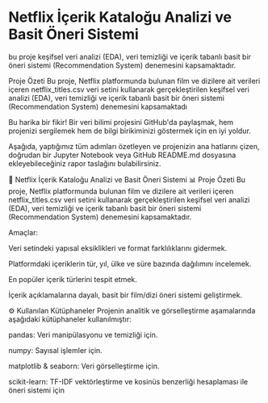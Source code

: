 # Netflix İçerik Kataloğu Analizi ve Basit Öneri Sistemi
bu proje keşifsel veri analizi (EDA), veri temizliği ve içerik tabanlı basit bir öneri sistemi (Recommendation System) denemesini kapsamaktadır.

Proje Özeti
Bu proje, Netflix platformunda bulunan film ve dizilere ait verileri içeren netflix_titles.csv veri setini kullanarak gerçekleştirilen keşifsel veri analizi (EDA), veri temizliği ve içerik tabanlı basit bir öneri sistemi (Recommendation System) denemesini kapsamaktadı

Bu harika bir fikir! Bir veri bilimi projesini GitHub'da paylaşmak, hem projenizi sergilemek hem de bilgi birikiminizi göstermek için en iyi yoldur.

Aşağıda, yaptığımız tüm adımları özetleyen ve projenizin ana hatlarını çizen, doğrudan bir Jupyter Notebook veya GitHub README.md dosyasına ekleyebileceğiniz rapor taslağını bulabilirsiniz.

🍿 Netflix İçerik Kataloğu Analizi ve Basit Öneri Sistemi
📊 Proje Özeti
Bu proje, Netflix platformunda bulunan film ve dizilere ait verileri içeren netflix_titles.csv veri setini kullanarak gerçekleştirilen keşifsel veri analizi (EDA), veri temizliği ve içerik tabanlı basit bir öneri sistemi (Recommendation System) denemesini kapsamaktadır.

Amaçlar:

Veri setindeki yapısal eksiklikleri ve format farklılıklarını gidermek.

Platformdaki içeriklerin tür, yıl, ülke ve süre bazında dağılımını incelemek.

En popüler içerik türlerini tespit etmek.

İçerik açıklamalarına dayalı, basit bir film/dizi öneri sistemi geliştirmek.

⚙️ Kullanılan Kütüphaneler
Projenin analitik ve görselleştirme aşamalarında aşağıdaki kütüphaneler kullanılmıştır:

pandas: Veri manipülasyonu ve temizliği için.

numpy: Sayısal işlemler için.

matplotlib & seaborn: Veri görselleştirme için.

scikit-learn: TF-IDF vektörleştirme ve kosinüs benzerliği hesaplaması ile öneri sistemi için

